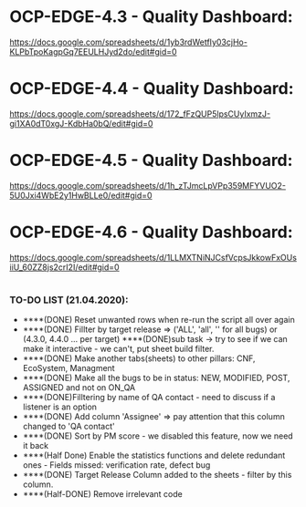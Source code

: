 
 # OCP-EDGE-4.3 - Quality Dashboard:
  
  https://docs.google.com/spreadsheets/d/1yb3rdWetfIy03cjHo-KLPbTpoKagpGq7EEULHJyd2do/edit#gid=0

 # OCP-EDGE-4.4 - Quality Dashboard:
 
  https://docs.google.com/spreadsheets/d/172_fFzQUP5lpsCUyIxmzJ-gi1XA0dT0xgJ-KdbHa0bQ/edit#gid=0
 
 # OCP-EDGE-4.5 - Quality Dashboard:
  
  https://docs.google.com/spreadsheets/d/1h_zTJmcLpVPp359MFYVUO2-5U0Jxi4WbE2y1HwBLLe0/edit#gid=0
  
 # OCP-EDGE-4.6 - Quality Dashboard:

  https://docs.google.com/spreadsheets/d/1LLMXTNiNJCsfVcpsJkkowFxOUsiiU_60ZZ8js2crI2I/edit#gid=0

# <h3>TO-DO LIST (21.04.2020): </h3>

  - ****(DONE) Reset unwanted rows when re-run the script all over again
  - ****(DONE) Fillter by target release => ('ALL', 'all', '' for all bugs) or (4.3.0, 4.4.0 ... per target)
    ****(DONE)sub task -> try to see if we can make it interactive - we can't, put sheet build filter.
  - ****(DONE) Make another tabs(sheets) to other pillars: CNF, EcoSystem, Managment
  - ****(DONE) Make all the bugs to be in status: NEW, MODIFIED, POST, ASSIGNED and not on ON_QA
  - ****(DONE)Filltering by name of QA contact - need to discuss if a listener is an option
  - ****(DONE) Add column 'Assignee' => pay attention that this column changed to 'QA contact' 
  - ****(DONE) Sort by PM score - we disabled this feature, now we need it back
  - ****(Half Done) Enable the statistics functions and delete redundant ones - 
           Fields missed: verification rate, defect bug 
  - ****(DONE) Target Release Column added to the sheets - filter by this column.
  - ****(Half-DONE) Remove irrelevant code 
  

